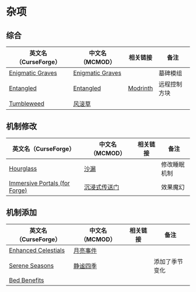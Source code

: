 # 杂项

## 综合

| 英文名（CurseForge）                                                              | 中文名（MCMOD）                                          | 相关链接                                       | 备注         |
| --------------------------------------------------------------------------------- | -------------------------------------------------------- | ---------------------------------------------- | ------------ |
| [Enigmatic Graves](https://www.curseforge.com/minecraft/mc-mods/enigmatic-graves) | [Enigmatic Graves](https://www.mcmod.cn/class/4720.html) |                                                | 墓碑模组     |
| [Entangled](https://www.curseforge.com/minecraft/mc-mods/entangled)               | [Entangled](https://www.mcmod.cn/class/5939.html)        | [Modrinth](https://modrinth.com/mod/entangled) | 远程控制方块 |
| [Tumbleweed](https://www.curseforge.com/minecraft/mc-mods/tumbleweed)             | [风滚草](https://www.mcmod.cn/class/1880.html)           |                                                |              |

## 机制修改

| 英文名（CurseForge）                                                                                      | 中文名（MCMOD）                                      | 相关链接 | 备注         |
| --------------------------------------------------------------------------------------------------------- | ---------------------------------------------------- | -------- | ------------ |
| [Hourglass](https://www.curseforge.com/minecraft/mc-mods/hourglass)                                       | [沙漏](https://www.mcmod.cn/class/4815.html)         |          | 修改睡眠机制 |
| [Immersive Portals (for Forge)](https://www.curseforge.com/minecraft/mc-mods/immersive-portals-for-forge) | [沉浸式传送门](https://www.mcmod.cn/class/2410.html) |          | 效果魔幻     |

## 机制添加

| 英文名（CurseForge）                                                                    | 中文名（MCMOD）                                  | 相关链接 | 备注           |
| --------------------------------------------------------------------------------------- | ------------------------------------------------ | -------- | -------------- |
| [Enhanced Celestials](https://www.curseforge.com/minecraft/mc-mods/enhanced-celestials) | [月亮事件](https://www.mcmod.cn/class/3452.html) |          |                |
| [Serene Seasons](https://www.curseforge.com/minecraft/mc-mods/serene-seasons)           | [静谧四季](https://www.mcmod.cn/class/1132.html) |          | 添加了季节变化 |
| [Bed Benefits](https://www.curseforge.com/minecraft/mc-mods/bed-benefits)               |                                                  |          |                |

